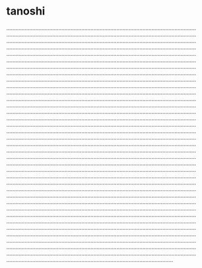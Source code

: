 # tanoshi

.............................................................................................................................................................................................................................................................................................................................................................................................................................................................................................................................................................................................................................................................................................................................................................................................................................................................................................................................................................................................................................................................................................................................................................................................................................................................................................................................................................................................................................................................................................................................................................................................................................................................................................................................................................................................................................................................................................................................................................................................................................................................................................................................................................................................................................................................................................................................................................................................................................................................................................................................................................................................................................................................................................................................................................................................................................................................................................................................................................................................................................................................................................................................................................................................................................................................................................................................................................................................................................................................................................................................................................................................................................................................................................................................................................................................................................................................................................................................................................................................................................................................................................................................................................................................................................................................................................................................................................................................................................................................................................................................................................................................................................................................................................................................................................